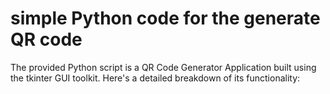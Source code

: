 # simple Python code for the generate QR code

The provided Python script is a QR Code Generator Application built using the tkinter GUI toolkit. Here's a detailed breakdown of its functionality:
